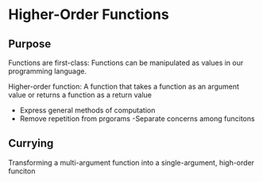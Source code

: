 # Higher-Order Functions

## Purpose
Functions are first-class: Functions can be manipulated as values in our programming language. 

Higher-order function: A function that takes a function as an argument value or returns a function as a return value

- Express general methods of computation
- Remove repetition from prgorams
-Separate concerns among funcitons

## Currying
Transforming a multi-argument function into a single-argument, high-order funciton 